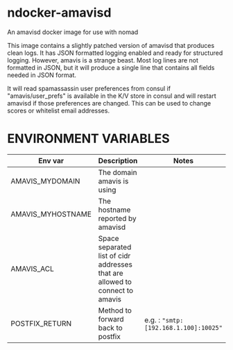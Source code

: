 # ndocker-amavisd
An amavisd docker image for use with nomad

This image contains a slightly patched version of amavisd that produces clean logs.
It has JSON formatted logging enabled and ready for structured logging.
However, amavis is a strange beast. Most log lines are not formatted in JSON, but it will produce a single line that contains all fields needed in JSON format.

It will read spamassassin user preferences from consul if "amavis/user_prefs" is available in the K/V store in consul and will restart amavisd if those preferences are changed. This can be used to change scores or whitelist email addresses.

# ENVIRONMENT VARIABLES
Env var | Description | Notes
---|---|---
AMAVIS_MYDOMAIN | The domain amavis is using |
AMAVIS_MYHOSTNAME | The hostname reported by amavisd |
AMAVIS_ACL | Space separated list of cidr addresses that are allowed to connect to amavis |
POSTFIX_RETURN | Method to forward back to postfix | e.g. : `"smtp:[192.168.1.100]:10025"`
